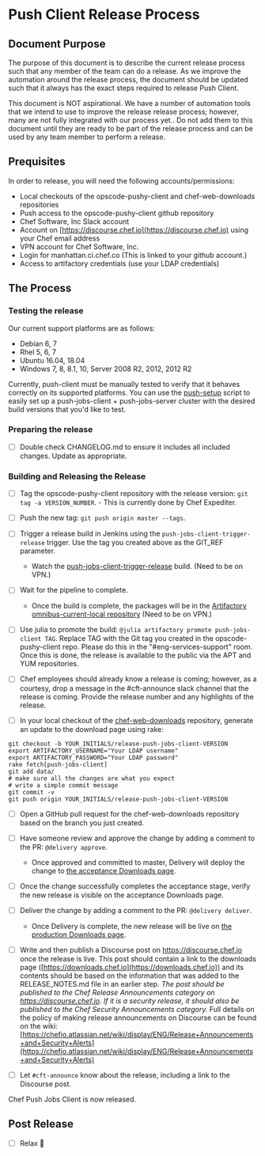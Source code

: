 # Push Client Release Process

## Document Purpose

The purpose of this document is to describe the current release process such that any member of the team can do a release. As we improve the automation around the release process, the document should be updated such that it always has the exact steps required to release Push Client.

This document is NOT aspirational. We have a number of automation tools that we intend to use to improve the release release process; however, many are not fully integrated with our process yet.. Do not add them to this document until they are ready to be part of the release process and can be used by any team member to perform a release.

## Prequisites

In order to release, you will need the following accounts/permissions:

- Local checkouts of the opscode-pushy-client and chef-web-downloads repositories
- Push access to the opscode-pushy-client github repository
- Chef Software, Inc Slack account
- Account on [https://discourse.chef.io](https://discourse.chef.io) using your Chef email address
- VPN account for Chef Software, Inc.
- Login for manhattan.ci.chef.co (This is linked to your github
account.)
- Access to artifactory credentials (use your LDAP credentials)

## The Process

### Testing the release

Our current support platforms are as follows:

- Debian 6, 7
- Rhel 5, 6, 7
- Ubuntu 16.04, 18.04
- Windows 7, 8, 8.1, 10, Server 2008 R2, 2012, 2012 R2

Currently, push-client must be manually tested to verify that it behaves correctly on its supported platforms. You can use the [push-setup](https://github.com/chef/oc-pushy-pedant/tree/master/dev/push-setup) script to easily set up a push-jobs-client + push-jobs-server cluster with the desired build versions that you'd like to test.

### Preparing the release

- [ ] Double check CHANGELOG.md to ensure it includes all included changes. Update as appropriate.

### Building and Releasing the Release

- [ ] Tag the opscode-pushy-client repository with the release version: `git
  tag -a VERSION_NUMBER`. - This is currently done by Chef Expediter.

- [ ] Push the new tag: `git push origin master --tags`.

- [ ] Trigger a release build in Jenkins using the
  `push-jobs-client-trigger-release` trigger. Use the tag you created
  above as the GIT_REF parameter.
  - Watch the [push-jobs-client-trigger-release](http://manhattan.ci.chef.co/job/push-jobs-client-trigger-release/) build. (Need to be on VPN.)

- [ ] Wait for the pipeline to complete.
  - Once the build is complete, the packages will be in the [Artifactory omnibus-current-local repository](http://artifactory.chef.co/simple/omnibus-current-local/com/getchef/push-jobs-client/) (Need to be on VPN.)

- [ ] Use julia to promote the build: `@julia artifactory promote
  push-jobs-client TAG`.  Replace TAG with the Git tag you created in the opscode-pushy-client repo. Please do this in the
  "#eng-services-support" room.  Once this is done, the release is
  available to the public via the APT and YUM repositories.

- [ ] Chef employees should already know a release is coming; however, as a
  courtesy, drop a message in the #cft-announce slack channel that the release
  is coming. Provide the release number and any highlights of the release.

- [ ] In your local checkout of the [chef-web-downloads](https://github.com/chef/chef-web-downloads) repository,
generate an update to the download page using rake:

```
git checkout -b YOUR_INITIALS/release-push-jobs-client-VERSION
export ARTIFACTORY_USERNAME="Your LDAP username"
export ARTIFACTORY_PASSWORD="Your LDAP password"
rake fetch[push-jobs-client]
git add data/
# make sure all the changes are what you expect
# write a simple commit message
git commit -v
git push origin YOUR_INITIALS/release-push-jobs-client-VERSION
```

- [ ] Open a GitHub pull request for the chef-web-downloads repository
based on the branch you just created.

- [ ] Have someone review and approve the change by adding a comment to the PR: `@delivery approve`.
  - Once approved and committed to master, Delivery will deploy the change to [the acceptance Downloads page](https://downloads-acceptance.chef.io/push-jobs-client/).

- [ ] Once the change successfully completes the acceptance stage, verify the new release is visible on the acceptance Downloads page.

- [ ] Deliver the change by adding a comment to the PR: `@delivery deliver`.
  - Once Delivery is complete, the new release will be live on [the production Downloads page](http://downloads.chef.io/push-jobs-client/).

- [ ] Write and then publish a Discourse post on https://discourse.chef.io
  once the release is live. This post should contain a link to the downloads
  page ([https://downloads.chef.io](https://downloads.chef.io)) and its contents
  should be based on the information that was added to the RELEASE_NOTES.md file
  in an earlier step. *The post should  be published to the Chef Release
  Announcements category on https://discourse.chef.io. If it is a security
  release, it should also be published to the Chef Security Announcements
  category.* Full details on the policy of making release announcements on
  Discourse can be found on the wiki: [https://chefio.atlassian.net/wiki/display/ENG/Release+Announcements+and+Security+Alerts](https://chefio.atlassian.net/wiki/display/ENG/Release+Announcements+and+Security+Alerts)

- [ ] Let `#cft-announce` know about the release, including a link to the Discourse post.

Chef Push Jobs Client is now released.

## Post Release

- [ ] Relax 🎉
